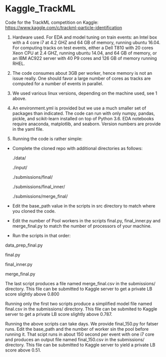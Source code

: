 # Kaggle_TrackML
Code for the TrackML competition on Kaggle: https://www.kaggle.com/c/trackml-particle-identification

1. Hardware used. For EDA and model tuning on train events: an Intel box with a 4 core i7 at 4.2 GHZ and 64 GB of memory, running ubuntu 16.04. For computing tracks on test events, either a Dell T810 with 20 cores Xeon CPU at 2.4 GHZ, running ubuntu 14.04, and 64 GB of memory, or an IBM AC922 server with 40 P9 cores and 126 GB of memory running RHEL.

2. The code consumes about 3GB per worker, hence memory is not an issue really.  One should favor a large number of cores as tracks are computed for a number of events in parallel.

3. We used various linux versions, depending on the machine used, see 1 above.

4. An environment.yml is provided but we use a much smaller set of packages than indicated.  The code can run with only numpy, pandas, pickle, and scikit-learn installed on top of Python 3.6.  EDA notebooks require anaconda, matplotlib, and seaborn. Version numbers are provide in the yaml file.

5. Running the code is rather simple:
- Complete the cloned repo with additional directories as follows:

  ./data/

  ./input/

  ./submissions/final/

  ./submissions/final_inner/

  ./submissions/merge_final/
  
- Edit the base_path value in the scripts in src directory to match where you cloned the code.
- Edit the number of Pool workers in the scripts final.py, final_inner.py and merge_final.py to match the number of processors of your machine.

- Run the scripts in that order:

 data_prep_final.py
 
 final.py
 
 final_inner.py
 
 merge_final.py
 
The last script produces a file named merge_final.csv in the submissions/ directory.  This file can be submitted to Kaggle server to get a private LB score slightly above 0.800

Running only the first two scripts produce a simplified model file named final.csv in the submissions/ directory.  This file can be submited to Kaggle server to get a private LB score slightly above 0.787. 

Running the above scripts can take days.  We provide final_150.py for fatser runs. Edit the base_path and the number of worker sin the pool before running it. That scipt runs in about 150 second per event with one i7 core and produces an output file named final_150.csv in the submissions/ directory. This file can be submitted to Kaggle server to yield a private LB score above 0.51.  
